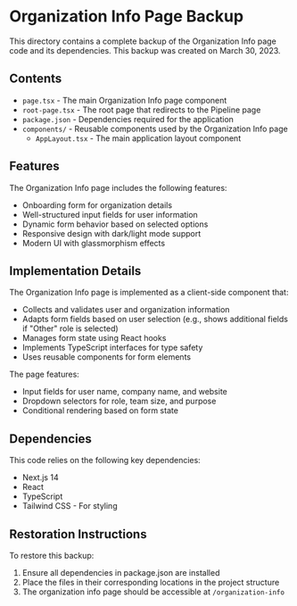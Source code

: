 # Organization Info Page Backup

This directory contains a complete backup of the Organization Info page code and its dependencies. This backup was created on March 30, 2023.

## Contents

- `page.tsx` - The main Organization Info page component
- `root-page.tsx` - The root page that redirects to the Pipeline page
- `package.json` - Dependencies required for the application
- `components/` - Reusable components used by the Organization Info page
  - `AppLayout.tsx` - The main application layout component

## Features

The Organization Info page includes the following features:
- Onboarding form for organization details
- Well-structured input fields for user information
- Dynamic form behavior based on selected options
- Responsive design with dark/light mode support
- Modern UI with glassmorphism effects

## Implementation Details

The Organization Info page is implemented as a client-side component that:
- Collects and validates user and organization information
- Adapts form fields based on user selection (e.g., shows additional fields if "Other" role is selected)
- Manages form state using React hooks
- Implements TypeScript interfaces for type safety
- Uses reusable components for form elements

The page features:
- Input fields for user name, company name, and website
- Dropdown selectors for role, team size, and purpose
- Conditional rendering based on form state

## Dependencies

This code relies on the following key dependencies:
- Next.js 14
- React
- TypeScript
- Tailwind CSS - For styling

## Restoration Instructions

To restore this backup:
1. Ensure all dependencies in package.json are installed
2. Place the files in their corresponding locations in the project structure
3. The organization info page should be accessible at `/organization-info` 